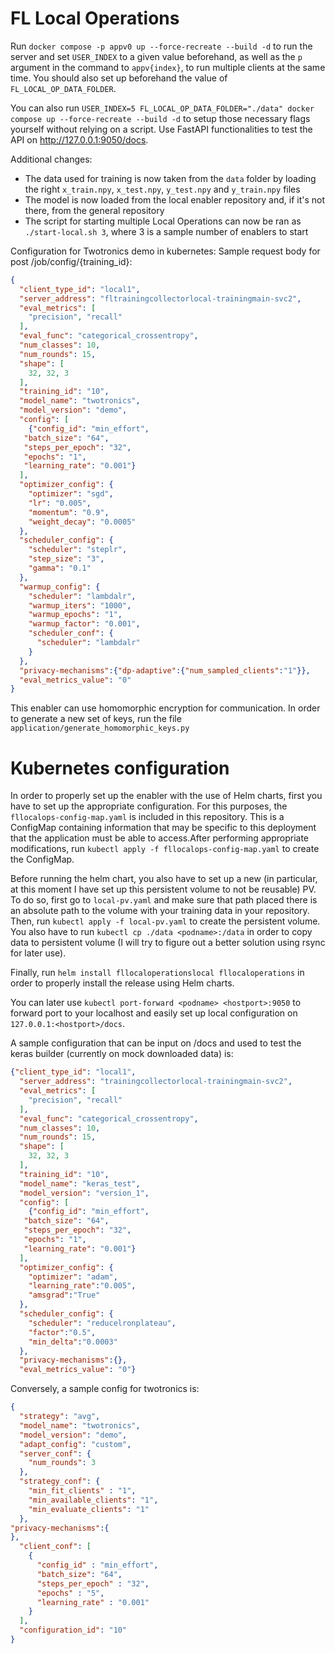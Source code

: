 
# FL Local Operations


Run `docker compose -p appv0 up --force-recreate --build -d` to run the server and set `USER_INDEX` to a given value beforehand, as well as the `p` argument in the command to `appv{index}`, to run multiple clients at the same time.
You should also set up beforehand the value of `FL_LOCAL_OP_DATA_FOLDER`.

You can also run `USER_INDEX=5 FL_LOCAL_OP_DATA_FOLDER="./data" docker compose up --force-recreate --build -d` to setup those necessary flags yourself without relying on a script.
Use FastAPI functionalities to test the API on http://127.0.0.1:9050/docs.

Additional changes:
- The data used for training is now taken from the `data` folder by loading the right `x_train.npy`, 
`x_test.npy`, `y_test.npy` and `y_train.npy` files
- The model is now loaded from the local enabler repository and, if it's not there, from the general repository
- The script for starting multiple Local Operations can now be ran as `./start-local.sh 3`, where 3 is a sample number of enablers to start


Configuration for Twotronics demo in kubernetes:
Sample request body for post /job/config/{training_id}:
```json
{
  "client_type_id": "local1",
  "server_address": "fltrainingcollectorlocal-trainingmain-svc2",
  "eval_metrics": [
    "precision", "recall"
  ],
  "eval_func": "categorical_crossentropy",
  "num_classes": 10,
  "num_rounds": 15,
  "shape": [
    32, 32, 3
  ],
  "training_id": "10",
  "model_name": "twotronics",
  "model_version": "demo",
  "config": [
    {"config_id": "min_effort",
   "batch_size": "64",
   "steps_per_epoch": "32",
   "epochs": "1",
   "learning_rate": "0.001"}
  ],
  "optimizer_config": {
    "optimizer": "sgd",
    "lr": "0.005",
    "momentum": "0.9",
    "weight_decay": "0.0005"
  },
  "scheduler_config": {
    "scheduler": "steplr",
    "step_size": "3",
    "gamma": "0.1"
  },
  "warmup_config": {
    "scheduler": "lambdalr",
    "warmup_iters": "1000",
    "warmup_epochs": "1",
    "warmup_factor": "0.001",
    "scheduler_conf": {
      "scheduler": "lambdalr"
    }
  },
  "privacy-mechanisms":{"dp-adaptive":{"num_sampled_clients":"1"}},
  "eval_metrics_value": "0"
}
```

This enabler can use homomorphic encryption for communication. In order to generate a new set of keys, run the file `application/generate_homomorphic_keys.py`

# Kubernetes configuration

In order to properly set up the enabler with the use of Helm charts, first you have to set up the appropriate configuration. For this purposes, the `fllocalops-config-map.yaml` is included in this repository. This is a ConfigMap containing information that may be specific to this deployment that the application must be able to access.After performing appropriate modifications, run `kubectl apply -f fllocalops-config-map.yaml` to create the ConfigMap.

Before running the helm chart, you also have to set up a new (in particular, at this moment I have set up this persistent volume to not be reusable) PV. To do so, first go to `local-pv.yaml` and make sure that path placed there is an absolute path to the volume with your training data in your repository. Then, run `kubectl apply -f local-pv.yaml` to create the persistent volume. You also have to run `kubectl cp ./data <podname>:/data` in order to copy data to persistent volume (I will try to figure out a better solution using rsync for later use).

Finally, run `helm install fllocaloperationslocal fllocaloperations` in order to properly install the release using Helm charts.

You can later use `kubectl port-forward <podname> <hostport>:9050` to forward port to your localhost and easily set up local configuration on `127.0.0.1:<hostport>/docs`.

A sample configuration that can be input on /docs and used to test the keras builder (currently on mock downloaded data) is:
```json
{"client_type_id": "local1",
  "server_address": "trainingcollectorlocal-trainingmain-svc2",
  "eval_metrics": [
    "precision", "recall"
  ],
  "eval_func": "categorical_crossentropy",
  "num_classes": 10,
  "num_rounds": 15,
  "shape": [
    32, 32, 3
  ],
  "training_id": "10",
  "model_name": "keras_test",
  "model_version": "version_1",
  "config": [
    {"config_id": "min_effort",
   "batch_size": "64",
   "steps_per_epoch": "32",
   "epochs": "1",
   "learning_rate": "0.001"}
  ],
  "optimizer_config": {
    "optimizer": "adam",
    "learning_rate":"0.005",
    "amsgrad":"True"
  },
  "scheduler_config": {
    "scheduler": "reducelronplateau",
    "factor":"0.5",
    "min_delta":"0.0003"
  },
  "privacy-mechanisms":{},
  "eval_metrics_value": "0"}
```
Conversely, a sample config for twotronics is:
```json
{
  "strategy": "avg",
  "model_name": "twotronics",
  "model_version": "demo",
  "adapt_config": "custom",
  "server_conf": {
    "num_rounds": 3
  },
  "strategy_conf": {
    "min_fit_clients" : "1",
    "min_available_clients": "1",
    "min_evaluate_clients": "1"
  },
"privacy-mechanisms":{
},
  "client_conf": [
    {
      "config_id" : "min_effort",
      "batch_size": "64",
      "steps_per_epoch" : "32",
      "epochs" : "5",
      "learning_rate" : "0.001"
    }
  ],
  "configuration_id": "10"
}
```